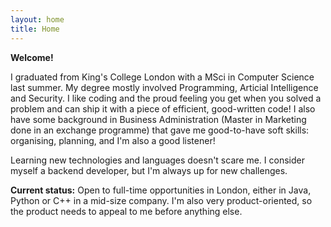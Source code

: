 ```yaml
---
layout: home
title: Home
---
```


**Welcome!**

I graduated from King's College London with a MSci in Computer Science last summer. My degree mostly involved Programming, Articial Intelligence and Security. I like coding and the proud feeling you get when you solved a problem and can ship it with a piece of efficient, good-written code!
I also have some background in Business Administration (Master in Marketing done in an exchange programme) that gave me good-to-have soft skills: organising, planning, and I'm also a good listener!

Learning new technologies and languages doesn't scare me. I consider myself a backend developer, but I'm always up for new challenges.

**Current status:** Open to full-time opportunities in London, either in Java, Python or C++ in a mid-size company. I'm also very product-oriented, so the product needs to appeal to me before anything else.
